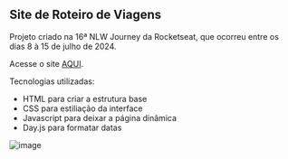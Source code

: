 ## Site de Roteiro de Viagens
Projeto criado na 16ª NLW Journey da Rocketseat, que ocorreu entre os dias 8 à 15 de julho de 2024.

Acesse o site [AQUI](https://ethanhueh.github.io/NLW_Journey_16/).

Tecnologias utilizadas:
- HTML para criar a estrutura base
- CSS para estiliação da interface
- Javascript para deixar a página dinâmica 
- Day.js para formatar datas

![image](https://github.com/user-attachments/assets/e48fb634-e24c-44ad-94d6-33466a655e4b)
